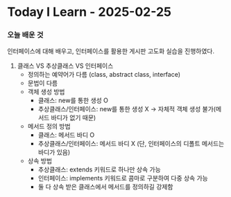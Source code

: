# Today I Learn - 2025-02-25

### 오늘 배운 것
인터페이스에 대해 배우고, 인터페이스를 활용한 게시판 고도화 실습을 진행하였다.

1. 클래스 VS 추상클래스 VS 인터페이스
   - 정의하는 예약어가 다름 (class, abstract class, interface)
   - 문법이 다름
   - 객체 생성 방법
     - 클래스: new를 통한 생성 O
     - 추상클래스/인터페이스: new를 통한 생성 X → 자체적 객체 생성 불가(메서드 바디가 없기 때문)
   - 메서드 정의 방법
     - 클래스: 메서드 바디 O
     - 추상클래스/인터페이스: 메서드 바디 X (단, 인터페이스의 디폴트 메서드는 바디가 있음)
   - 상속 방법
     - 추상클래스: extends 키워드로 하나만 상속 가능
     - 인터페이스: implements 키워드로 콤마로 구분하여 다중 상속 가능
     - 둘 다 상속 받은 클래스에서 메서드를 정의하길 강제함